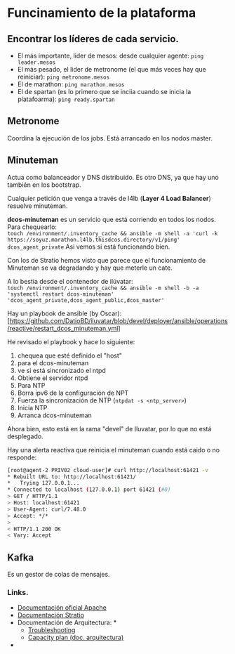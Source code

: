 # Funcinamiento de la plataforma

## Encontrar los líderes de cada servicio.

* El más importante, lider de mesos: desde cualquier agente: `ping leader.mesos`
* El más pesado, el lider de metronome (el que más veces hay que reiniciar): `ping metronome.mesos`
* El de marathon: `ping marathon.mesos`
* El de spartan (es lo primero que se inciia cuando se inicia la platafoarma): `ping ready.spartan`

## Metronome

Coordina la ejecución de los jobs.
Está arrancado en los nodos master.

## Minuteman

Actua como balanceador y DNS distribuido. Es otro DNS, ya que hay uno también en los bootstrap.

Cualquier petición que venga a través de l4lb (**Layer 4 Load Balancer**) resuelve minuteman.

**dcos-minuteman** es un servicio que está corriendo en todos los nodos.
Para chequearlo:  
`touch /environment/.inventory_cache && ansible -m shell -a 'curl -k https://soyuz.marathon.l4lb.thisdcos.directory/v1/ping' dcos_agent_private`
    Asi vemos si está funcionando bien.

Con los de Stratio hemos visto que parece que el funcionamiento de Minuteman se va degradando y hay que meterle un cate.

A lo bestia desde el contenedor de ilúvatar:  
`touch /environment/.inventory_cache && ansible -m shell -b -a 'systemctl restart dcos-minuteman' 'dcos_agent_private,dcos_agent_public,dcos_master'`

Hay un playbook de ansible (by Oscar): [https://github.com/DatioBD/iluvatar/blob/devel/deployer/ansible/operations/reactive/restart_dcos_minuteman.yml]

He revisado el playbook y hace lo siguiente:
1. chequea que esté definido el "host"
2. para el dcos-minuteman
3. ve si está sincronizado el ntpd
4. Obtiene el servidor ntpd
5. Para NTP
6. Borra ipv6 de la configuración de NPT
7. Fuerza la sincronización de NTP (`ntpdat -s <ntp_server>`)
8. Inicia NTP
9. Arranca dcos-minuteman

Ahora bien, esto está en la rama "devel" de Iluvatar, por lo que no está desplegado.

Hay una alerta reactiva que reinicia el minuteman cuando está caido o no responde:

~~~ bash
[root@agent-2 PRIV02 cloud-user]# curl http://localhost:61421 -v
* Rebuilt URL to: http://localhost:61421/
*   Trying 127.0.0.1...
* Connected to localhost (127.0.0.1) port 61421 (#0)
> GET / HTTP/1.1
> Host: localhost:61421
> User-Agent: curl/7.48.0
> Accept: */*
>
< HTTP/1.1 200 OK
< Vary: Accept
~~~

## Kafka

Es un gestor de colas de mensajes.

### Links.

* [Documentación oficial Apache](https://kafka.apache.org/)
* [Documentación Stratio](https://stratio.atlassian.net/wiki/spaces/KAFKA2x2x/overview)
* Documentación de Arquitectura:
    * 
    * [Troubleshooting](https://datiobd.atlassian.net/wiki/spaces/TA/pages/830636114/Troubleshooting+-+Kafka)
    * [Capacity plan (doc. arquitectura)](https://docs.google.com/document/d/17ges-qPdEvR53Cra_V1nWKBg7eGaDOjc8jilRB3U0LA/edit?ts=5c6ac7ba#heading=h.8je8sdf7qlsm)
* 